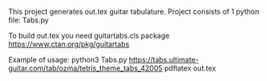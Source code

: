 This project generates out.tex guitar tabulature.
Project consists of 1 python file: Tabs.py

To build out.tex you need guitartabs.cls package
	https://www.ctan.org/pkg/guitartabs

Example of usage:
	python3 Tabs.py https://tabs.ultimate-guitar.com/tab/ozma/tetris_theme_tabs_42005
	pdflatex out.tex 
